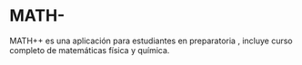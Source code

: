 # MATH-
MATH++ es una aplicación para estudiantes en preparatoria , incluye curso completo de matemáticas física y química.  
